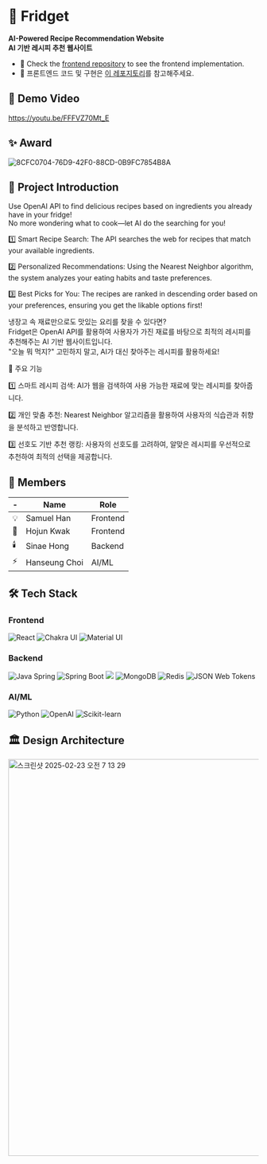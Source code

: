 # 🍏 Fridget
**AI-Powered Recipe Recommendation Website**
<br>**AI 기반 레시피 추천 웹사이트**

- 🔎 Check the [frontend repository](https://github.com/sinaetown/Fridget_Frontend.git) to see the frontend implementation.
- 🔎 프론트엔드 코드 및 구현은 [이 레포지토리](https://github.com/sinaetown/Fridget_Frontend.git)를 참고해주세요.

  
## 🎥 Demo Video
https://youtu.be/FFFVZ70Mt_E

## ✨ Award
![8CFC0704-76D9-42F0-88CD-0B9FC7854B8A](https://github.com/user-attachments/assets/c4c4763f-c92c-4a20-ac42-ddd5a54639b1)

## 📌 Project Introduction
<p> Use OpenAI API to find delicious recipes based on ingredients you already have in your fridge! 
<br>No more wondering what to cook—let AI do the searching for you!</p>

<p> 1️⃣ Smart Recipe Search: The API searches the web for recipes that match your available ingredients.</p>
<p> 2️⃣ Personalized Recommendations: Using the Nearest Neighbor algorithm, the system analyzes your eating habits and taste preferences.</p>
<p> 3️⃣ Best Picks for You: The recipes are ranked in descending order based on your preferences, ensuring you get the likable options first!</p>

냉장고 속 재료만으로도 맛있는 요리를 찾을 수 있다면?
<br> Fridget은 OpenAI API를 활용하여 사용자가 가진 재료를 바탕으로 최적의 레시피를 추천해주는 AI 기반 웹사이트입니다.
<br>"오늘 뭐 먹지?" 고민하지 말고, AI가 대신 찾아주는 레시피를 활용하세요!

🚀 주요 기능
<p> 1️⃣ 스마트 레시피 검색: AI가 웹을 검색하여 사용 가능한 재료에 맞는 레시피를 찾아줍니다.
<p> 2️⃣ 개인 맞춤 추천: Nearest Neighbor 알고리즘을 활용하여 사용자의 식습관과 취향을 분석하고 반영합니다.
<p> 3️⃣ 선호도 기반 추천 랭킹: 사용자의 선호도를 고려하여, 알맞은 레시피를 우선적으로 추천하여 최적의 선택을 제공합니다.

## 🫡 Members
|-|Name|Role|
|--|------|---|
|💡|Samuel Han|Frontend|
|💎|Hojun Kwak|Frontend|
|🕯️|Sinae Hong|Backend|
|⚡️|Hanseung Choi|AI/ML|

## 🛠️ Tech Stack
### Frontend
![React](https://img.shields.io/badge/React-61DAFB?style=for-the-badge&logo=react&logoColor=white)
![Chakra UI](https://img.shields.io/badge/Chakra%20UI-319795?style=for-the-badge&logo=chakraui&logoColor=white)
![Material UI](https://img.shields.io/badge/Material%20UI-0081CB?style=for-the-badge&logo=mui&logoColor=white)

### Backend
![Java Spring](https://img.shields.io/badge/Java%20Spring-6DB33F?style=for-the-badge&logo=spring&logoColor=white)
![Spring Boot](https://img.shields.io/badge/Spring%20Boot-6DB33F?style=for-the-badge&logo=springboot&logoColor=white)
<img src="https://img.shields.io/badge/gradle-02303A?style=for-the-badge&logo=gradle&logoColor=white">
![MongoDB](https://img.shields.io/badge/MongoDB-47A248?style=for-the-badge&logo=mongodb&logoColor=white)
![Redis](https://img.shields.io/badge/Redis-DC382D?style=for-the-badge&logo=redis&logoColor=white)
![JSON Web Tokens](https://img.shields.io/badge/JSON%20Web%20Tokens-000000?style=for-the-badge&logo=jsonwebtokens&logoColor=white)

### AI/ML
![Python](https://img.shields.io/badge/Python-3776AB?style=for-the-badge&logo=python&logoColor=white)
![OpenAI](https://img.shields.io/badge/OpenAI-412991?style=for-the-badge&logo=openai&logoColor=white)
![Scikit-learn](https://img.shields.io/badge/Scikit--learn-F7931E?style=for-the-badge&logo=scikit-learn&logoColor=white)

## 🏛️ Design Architecture
<img width="797" alt="스크린샷 2025-02-23 오전 7 13 29" src="https://github.com/user-attachments/assets/1ec24ccb-e0a5-43ee-b839-1daa15e33d2e" />
